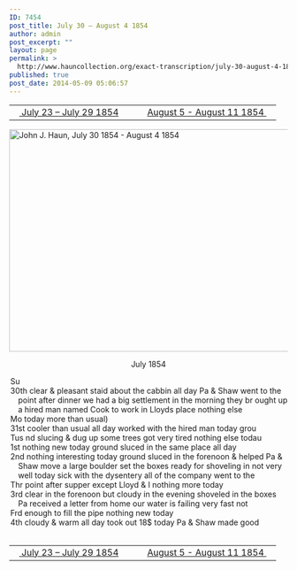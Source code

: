 ```yaml
---
ID: 7454
post_title: July 30 – August 4 1854
author: admin
post_excerpt: ""
layout: page
permalink: >
  http://www.hauncollection.org/exact-transcription/july-30-august-4-1854/
published: true
post_date: 2014-05-09 05:06:57
---
```

<table style="width: 100%;" align="center">
<tbody>
<tr>
<td width="50%"><a title="July 23 – July 29 1854" href="http://www.hauncollection.org/version-2/version-ii-series-i/july-23-july-29-1854/"><img src="https://lh3.googleusercontent.com/-EFJpxxNiPNw/VqgtWBCZrMI/AAAAAAAAAFU/WfY4lPFWWkg/s800-Ic42/Soeb-Plain-Arrows-8-10px.png" alt="" width="10" height="10" /> July 23 – July 29 1854</a></td>
<td style="text-align: right;"><a title="August 5 – August 11 1854" href="http://www.hauncollection.org/version-2/version-ii-series-i/august-5-august-11-1854/"> August 5 - August 11 1854 <img src="https://lh3.googleusercontent.com/-67k0cYlpXHw/VqgtWKz1MXI/AAAAAAAAAFU/k9PW_Piyurk/s800-Ic42/Soeb-Plain-Arrows-5-10px.png" alt="" width="10" height="10" /></a></td>
</tr>
</tbody>
</table>
<a href="http://www.hauncollection.org/wp-content/uploads/John Haun/JJH_046_July 30 1854 - August 4 1854.JPG" target="_blank" rel="noopener"><img class="alignnone wp-image-2276 size-large" src="http://www.hauncollection.org/wp-content/uploads/John Haun/JJH_046_July 30 1854 - August 4 1854-1024x682.jpg" alt="John J. Haun, July 30 1854 - August 4 1854" width="604" height="402" /></a>
<p style="text-align: center;">July 1854</p>

<div style="text-indent: -1em; padding-left: 16px;">Su</div>
<div style="text-indent: -1em; padding-left: 16px;">30th clear &amp; pleasant staid about the cabbin all day Pa &amp; Shaw went to
the point after dinner we had a big settlement in the morning they br
ought up a hired man named Cook to work in Lloyds place nothing else</div>
<div style="text-indent: -1em; padding-left: 16px;">Mo today more than usual)</div>
<div style="text-indent: -1em; padding-left: 16px;">31st cooler than usual all day worked with the hired man today grou</div>
<div style="text-indent: -1em; padding-left: 16px;">Tus nd slucing &amp; dug up some trees got very tired nothing else todau</div>
<div style="text-indent: -1em; padding-left: 16px;">1st nothing new today ground sluced in the same place all day</div>
<div style="text-indent: -1em; padding-left: 16px;">2nd nothing interesting today ground sluced in the forenoon &amp; helped Pa &amp;
Shaw move a large boulder set the boxes ready for shoveling in not very
well today sick with the dysentery all of the company went to the</div>
<div style="text-indent: -1em; padding-left: 16px;">Thr point after supper except Lloyd &amp; I nothing more today</div>
<div style="text-indent: -1em; padding-left: 16px;">3rd clear in the forenoon but cloudy in the evening shoveled in the boxes
Pa received a letter from home our water is failing very fast not</div>
<div style="text-indent: -1em; padding-left: 16px;">Frd enough to fill the pipe nothing new today</div>
<div style="text-indent: -1em; padding-left: 16px;">4th cloudy &amp; warm all day took out 18$ today Pa &amp; Shaw made good</div>
&nbsp;
<table style="width: 100%;" align="center">
<tbody>
<tr>
<td width="50%"><a title="July 23 – July 29 1854" href="http://www.hauncollection.org/version-2/version-ii-series-i/july-23-july-29-1854/"><img src="https://lh3.googleusercontent.com/-EFJpxxNiPNw/VqgtWBCZrMI/AAAAAAAAAFU/WfY4lPFWWkg/s800-Ic42/Soeb-Plain-Arrows-8-10px.png" alt="" width="10" height="10" /> July 23 – July 29 1854</a></td>
<td style="text-align: right;"><a title="August 5 – August 11 1854" href="http://www.hauncollection.org/version-2/version-ii-series-i/august-5-august-11-1854/"> August 5 - August 11 1854 <img src="https://lh3.googleusercontent.com/-67k0cYlpXHw/VqgtWKz1MXI/AAAAAAAAAFU/k9PW_Piyurk/s800-Ic42/Soeb-Plain-Arrows-5-10px.png" alt="" width="10" height="10" /></a></td>
</tr>
</tbody>
</table>